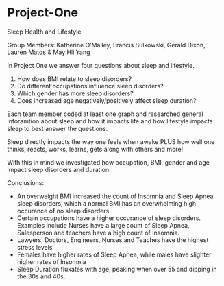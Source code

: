 # Project-One
Sleep Health and Lifestyle 

Group Members: Katherine O’Malley, Francis Sulkowski, Gerald Dixon, Lauren Matos & May Hli Yang 

In Project One we answer four questions about sleep and lifestyle. 
 1. How does BMI relate to sleep disorders?
 2. Do different occupations influence sleep disorders?
 3. Which gender has more sleep disorders?
 4. Does increased age negatively/positively affect sleep duration?

Each team member coded at least one graph and researched general inforamtion about sleep and how it impacts life and how lifestyle impacts sleep to best answer the questions.

Sleep directly impacts the way one feels when awake PLUS how well one thinks, reacts, works, learns, gets along with others and more! 

With this in mind we investigated how occupation, BMI, gender and age impact sleep disorders and duration. 

Conclusions:

- An overweight BMI increased the count of Insomnia and Sleep Apnea sleep disorders, which a normal BMI has an overwhelming high occurance of no sleep disorders
- Certain occupations have a higher occurance of sleep disorders. Examples include Nurses have a large count of Sleep Apnea, Salesperson and teachers have a high count of Insomnia. 
- Lawyers, Doctors, Engineers, Nurses and Teaches have the highest stress levels
-  Females have higher rates of Sleep Apnea, while males have slighter higher rates of Insomnia
- Sleep Duration fluxates with age, peaking when over 55 and dipping in the 30s and 40s. 



